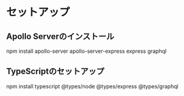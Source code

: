 # セットアップ

## Apollo Serverのインストール
npm install apollo-server apollo-server-express express graphql

## TypeScriptのセットアップ
npm install typescript @types/node @types/express @types/graphql
